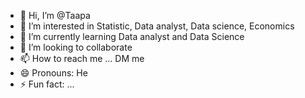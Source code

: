 - 👋 Hi, I’m @Taapa
- 👀 I’m interested in Statistic, Data analyst, Data science, Economics
- 🌱 I’m currently learning Data analyst and Data Science
- 💞️ I’m looking to collaborate
- 📫 How to reach me ... DM me
- 😄 Pronouns: He
- ⚡ Fun fact: ...

<!---
Taapa/Taapa is a ✨ special ✨ repository because its `README.md` (this file) appears on your GitHub profile.
You can click the Preview link to take a look at your changes.
--->

